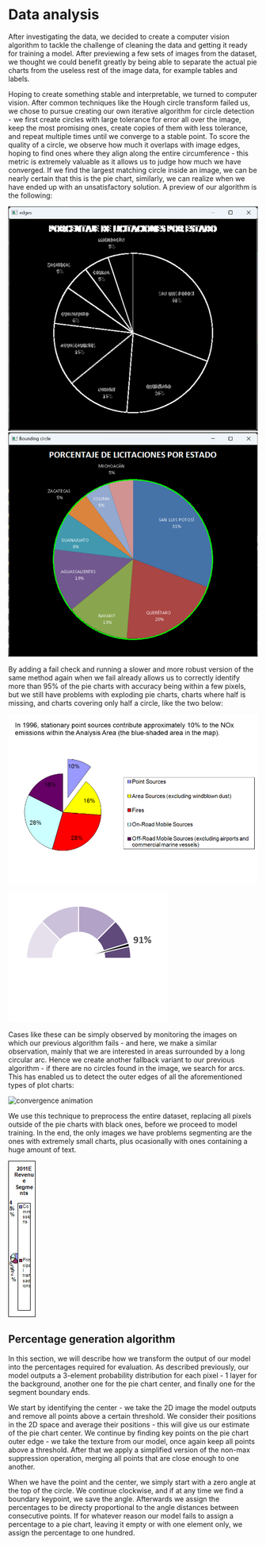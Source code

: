 # Data analysis

After investigating the data, we decided to create a computer vision algorithm to tackle the challenge of cleaning the data and getting it ready for training a model. After previewing a few sets of images from the dataset, we thought we could benefit greatly by being able to separate the actual pie charts from the useless rest of the image data, for example tables and labels.

Hoping to create something stable and interpretable, we turned to computer vision. After common techniques like the Hough circle transform failed us, we chose to pursue creating our own iterative algorithm for circle detection - we first create circles with large tolerance for error all over the image, keep the most promising ones, create copies of them with less tolerance, and repeat multiple times until we converge to a stable point. To score the quality of a circle, we observe how much it overlaps with image edges, hoping to find ones where they align along the entire circumference - this metric is extremely valuable as it allows us to judge how much we have converged. If we find the largest matching circle inside an image, we can be nearly certain that this is the pie chart, similarly, we can realize when we have ended up with an unsatisfactory solution. A preview of our algorithm is the following:

![edge detection](report/circle_cv_edges.png)
![segmented circle](report/circle_cv_result.png)


By adding a fail check and running a slower and more robust version of the same method again when we fail already allows us to correctly identify more than 95% of the pie charts with accuracy being within a few pixels, but we still have problems with exploding pie charts, charts where half is missing, and charts covering only half a circle, like the two below:

![chart](report/chart_690.png)

![chart](report/chart_27849.png)

Cases like these can be simply observed by monitoring the images on which our previous algorithm fails - and here, we make a similar observation, mainly that we are interested in areas surrounded by a long circular arc. Hence we create another fallback variant to our previous algorithm - if there are no circles found in the image, we search for arcs. This has enabled us to detect the outer edges of all the aforementioned types of plot charts:

![convergence animation](report/circle_partial_anim.gif)

We use this technique to preprocess the entire dataset, replacing all pixels outside of the pie charts with black ones, before we proceed to model training. In the end, the only images we have problems segmenting are the ones with extremely small charts, plus ocasionally with ones containing a huge amount of text.

![failure case](report/failure.png)

## Percentage generation algorithm

In this section, we will describe how we transform the output of our model into the percentages required for evaluation. As described previously, our model outputs a 3-element probability distribution for each pixel - 1 layer for the background, another one for the pie chart center, and finally one for the segment boundary ends.

We start by identifying the center - we take the 2D image the model outputs and remove all points above a certain threshold. We consider their positions in the 2D space and average their positions - this will give us our estimate of the pie chart center. We continue by finding key points on the pie chart outer edge - we take the texture from our model, once again keep all points above a threshold. After that we apply a simplified version of the non-max suppression operation, merging all points that are close enough to one another.

When we have the point and the center, we simply start with a zero angle at the top of the circle. We continue clockwise, and if at any time we find a boundary keypoint, we save the angle. Afterwards we assign the percentages to be directy proportional to the angle distances between consecutive points. If for whatever reason our model fails to assign a percentage to a pie chart, leaving it empty or with one element only, we assign the percentage to one hundred.
